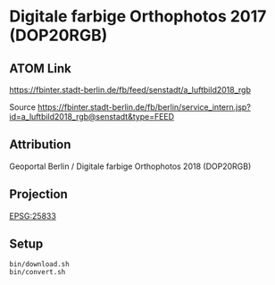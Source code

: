 Digitale farbige Orthophotos 2017 (DOP20RGB)
============================================

ATOM Link
---------

https://fbinter.stadt-berlin.de/fb/feed/senstadt/a_luftbild2018_rgb

Source https://fbinter.stadt-berlin.de/fb/berlin/service_intern.jsp?id=a_luftbild2018_rgb@senstadt&type=FEED

Attribution
-----------

Geoportal Berlin / Digitale farbige Orthophotos 2018 (DOP20RGB)

Projection
----------

[EPSG:25833](https://spatialreference.org/ref/epsg/25833/)

Setup
-----

```
bin/download.sh
bin/convert.sh
```
